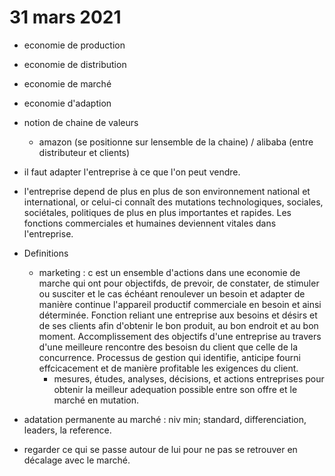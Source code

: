 # 31 mars 2021
- economie de production
- economie de distribution
- economie de marché
- economie d'adaption

- notion de chaine de valeurs 
  - amazon (se positionne sur lensemble de la chaine) / alibaba (entre distributeur et clients)

- il faut adapter l'entreprise à ce que l'on peut vendre.
- l'entreprise depend de plus en plus de son environnement national et international, or celui-ci connaît des mutations technologiques, sociales, sociétales, politiques de plus en plus importantes et rapides. Les fonctions commerciales et humaines deviennent vitales dans l'entreprise.
- Definitions
  - marketing : c est un ensemble d'actions dans une economie de marche qui ont pour objectifds, de prevoir, de constater, de stimuler ou susciter et le cas échéant renoulever un besoin et adapter de manière continue l'appareil productif commerciale en besoin et ainsi déterminée. Fonction reliant une entreprise aux besoins et désirs et de ses clients afin d'obtenir le bon produit, au bon endroit et au bon moment. Accomplissement des objectifs d'une entreprise au travers d'une meilleure rencontre des besoisn du client que celle de la concurrence. Processus de gestion qui identifie, anticipe fourni effcicacement et de manière profitable les exigences du client. 
    - mesures, études, analyses, décisions, et actions entreprises pour obtenir la meilleur adequation possible entre son offre et le marché en mutation.
- adatation permanente au marché : niv min; standard, differenciation, leaders, la reference.
- regarder ce qui se passe autour de lui pour ne pas se retrouver en décalage avec le marché.